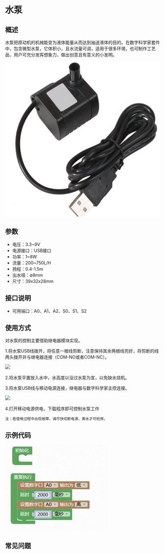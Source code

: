 # 水泵

## 概述

水泵把原动机的机械能变为液体能量从而达到抽送液体的目的。在数字科学家套件中，包含微型水泵，它体积小，且水流量可调，适用于很多环境，也可制作工艺品，用户可充分发挥想象力，做出创意且有意义的小发明。

![](../../.gitbook/assets/shubeng-1.png)

## 参数

* 电压：3.3~9V
* 电源接口：USB接口
* 功率：1~8W
* 流量：200~750L/H
* 扬程：0.4-1.5m
* 出水咀：∅8mm
* 尺寸：39x32x28mm

## 接口说明

* 可用端口：A0、A1、A2、S0、S1、S2

## 使用方式

对水泵的控制主要借助继电器模块实现。

1.将水泵USB线拨开，将任意一根线剪断，注意保持其余两根线完好，将剪断的线两头拨开并与继电器连接（COM-NO或者COM-NC）。

![](../../.gitbook/assets/shubeng-2.png)

2.将水泵平置放入水中，水高度以没过水泵为宜，以免缺水烧机。

3.将水泵USB线与移动电源连接，继电器与数字科学家主控连接。

![](../../.gitbook/assets/shubeng-3.png)

4.打开移动电源供电，下载程序即可控制水泵工作

```text
注：若使用过程中出现故障，请尽快切断电源，离水才可检修。
```

## 示例代码

![](../../.gitbook/assets/shubeng-4.png)

## 常见问题

